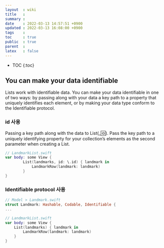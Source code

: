 ```yaml
---
layout  : wiki
title   : 
summary : 
date    : 2022-03-13 14:57:51 +0900
updated : 2022-03-13 16:08:00 +0900
tags    : 
toc     : true
public  : true
parent  : 
latex   : false
---
```

* TOC
{:toc}

## You can make your data identifiable

>
Lists work with identifiable data. You can make your data identifiable in one of two ways: by passing along with your data a key path to a property that uniquely identifies each element, or by making your data type conform to the Identifiable protocol.
>

### id 사용

>
Passing a key path along with the data to List(_:id:).
Pass the key path to a uniquely identifying property for your collection’s elements as the second parameter when creating a List.
>

```swift
// LandmarkList.swift
var body: some View {
        List(landmarks, id: \.id) { landmark in
            LandmarkRow(landmark: landmark)
        }
}
```


### Identifiable protocol 사용

```swift
// Model > Landmark.swift
struct Landmark: Hashable, Codable, Identifiable {
...
```

```swift
// LandmarkList.swift
var body: some View {
    List(landmarks) { landmark in
        LandmarkRow(landmark: landmark)
    }
}
```

